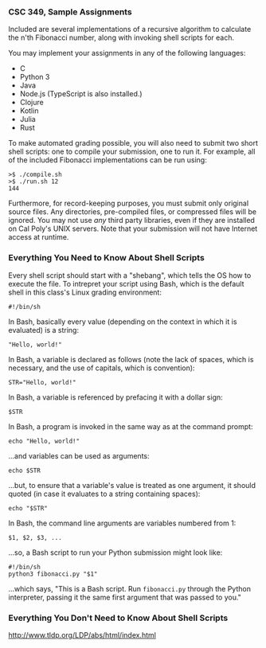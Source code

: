 ### CSC 349, Sample Assignments

Included are several implementations of a recursive algorithm to calculate the
n'th Fibonacci number, along with invoking shell scripts for each.

You may implement your assignments in any of the following languages:

 * C
 * Python 3
 * Java
 * Node.js (TypeScript is also installed.)
 * Clojure
 * Kotlin
 * Julia
 * Rust

To make automated grading possible, you will also need to submit two short
shell scripts: one to compile your submission, one to run it. For example, all
of the included Fibonacci implementations can be run using:

```
>$ ./compile.sh
>$ ./run.sh 12
144
```

Furthermore, for record-keeping purposes, you must submit only original source
files. Any directories, pre-compiled files, or compressed files will be ignored.
You may not use _any_ third party libraries, even if they are installed on Cal
Poly's UNIX servers. Note that your submission will not have Internet access at
runtime.

### Everything You Need to Know About Shell Scripts

Every shell script should start with a "shebang", which tells the OS how to
execute the file. To intrepret your script using Bash, which is the default
shell in this class's Linux grading environment:

```
#!/bin/sh
```

In Bash, basically every value (depending on the context in which it is
evaluated) is a string:

```
"Hello, world!"
```

In Bash, a variable is declared as follows (note the lack of spaces, which is
necessary, and the use of capitals, which is convention):

```
STR="Hello, world!"
```

In Bash, a variable is referenced by prefacing it with a dollar sign:

```
$STR
```

In Bash, a program is invoked in the same way as at the command prompt:

```
echo "Hello, world!"
```

...and variables can be used as arguments:

```
echo $STR
```

...but, to ensure that a variable's value is treated as one argument, it should
quoted (in case it evaluates to a string containing spaces):

```
echo "$STR"
```

In Bash, the command line arguments are variables numbered from 1:

```
$1, $2, $3, ...
```

...so, a Bash script to run your Python submission might look like:

```
#!/bin/sh
python3 fibonacci.py "$1"
```

...which says, "This is a Bash script. Run `fibonacci.py` through the Python
interpreter, passing it the same first argument that was passed to you."

### Everything You Don't Need to Know About Shell Scripts

<http://www.tldp.org/LDP/abs/html/index.html>
